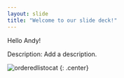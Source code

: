 ```yaml
---
layout: slide
title: "Welcome to our slide deck!"
---
```


Hello Andy!

Description:
Add a description.

![orderedlistocat](https://octodex.github.com/images/orderedlistocat.png)
{: .center}
